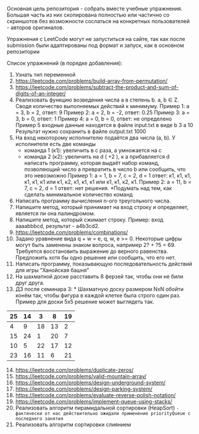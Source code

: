 Основная цель репозитория - собрать вместе учебные упражнения. Большая часть из них скопирована полностью или частично со скриншотов без возможности сослаться на конкретных пользователей - авторов оригиналов.

Упражнения с LeetСode могут не запуститься на сайте, так как после submission были адаптированы под формат и запуск, как в основном репозитории

Список упражнений (в порядке добавления):
1. Узнать тип переменной
2. https://leetcode.com/problems/build-array-from-permutation/
3. https://leetcode.com/problems/subtract-the-product-and-sum-of-digits-of-an-integer/
4. Реализовать функцию возведения числа а в степень b. a, b ∈ Z. Сводя количество выполняемых действий к минимуму. 
    Пример 1: а = 3, b = 2, ответ: 9 
    Пример 2: а = 2, b = -2, ответ: 0.25
    Пример 3: а = 3, b = 0, ответ: 1
    Пример 4: а = 0, b = 0, ответ: не определено
    Пример 5
    входные данные находятся в файле input.txt в виде
    b 3
    a 10
    Результат нужно сохранить в файле output.txt
    1000
5. На вход некоторому исполнителю подаётся два числа (a, b). У исполнителя есть две команды
    - команда 1 (к1): увеличить в с раза, а умножается на c
    - команда 2 (к2): увеличить на d ( +2 ), к a прибавляется d
написать программу, которая выдаёт набор команд, позволяющий число a превратить в число b или сообщить, что это невозможно
Пример 1: а = 1, b = 7, c = 2, d = 1
ответ: к1, к1, к1, к1, к1, к1 или к1, к2, к1, к1, к1 или к1, к1, к2, к1. 
Пример 2: а = 11, b = 7, c = 2, d = 1
ответ: нет решения. 
*Подумать над тем, как сделать минимальное количество команд
6. Написать программу вычисления n-ого треугольного числа.
7. Напишите метод, который принимает на вход строку и определяет, является ли она палиндромом.
8. Напишите метод, который сжимает строку. Пример: вход ааааbbbcd, результат - а4b3cd2.
9. https://leetcode.com/problems/combinations/
10. Задано уравнение вида q + w = e, q, w, e >= 0. Некоторые цифры могут быть заменены знаком вопроса, например 2? + ?5 = 69. Требуется восстановить выражение до верного равенства. Предложить хотя бы одно решение или сообщить, что его нет.
11. Написать программу, показывающую последовательность действий для игры “Ханойская башня”
12. На шахматной доске расставить 8 ферзей так, чтобы они не били друг друга.
13. ДЗ после семинара 3: * Шахматную доску размером NxN обойти конём так, чтобы фигура в каждой клетке была строго один раз.
Пример для доски 5х5 решение может выглядеть так.

25 | 14 | 3 | 8 | 19
---- | ---- | ---- | ---- | ---- |
4 | 9 | 18 | 13 | 2
15 | 24 | 1 | 20 | 7
10 | 5 | 22 | 17 | 12
23 | 16 | 11 | 6 |21

14. https://leetcode.com/problems/duplicate-zeros/
15. https://leetcode.com/problems/valid-mountain-array/
16. https://leetcode.com/problems/design-underground-system/
17. https://leetcode.com/problems/design-parking-system/
18. https://leetcode.com/problems/evaluate-reverse-polish-notation/
19. https://leetcode.com/problems/implement-queue-using-stacks/
20. Реализовать алгоритм пирамидальной сортировки (HeapSort) ```- фактически от нас действительно ожидали применение priorityQueue c последнего занятия```
21. Реализовать алгоритм сортировки слиянием
